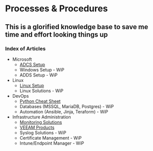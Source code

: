 # Processes & Procedures  

## This is a glorified knowledge base to save me time and effort looking things up

### Index of Articles  

- Microsoft  
  - [ADCS Setup](AD-CertSvc.md)
  - Windows Setup - WiP
  - ADDS Setup - WiP  
- Linux
  - [Linux Setup](Linux-Setup.md)
  - Linux Solutions - WiP
- DevOps  
  - [Python Cheat Sheet](python101.md)
  - Databases (MSSQL, MariaDB, Postgres) - WiP
  - Automation (Ansible, Jinja, Teraform) - WiP
- Infrastructure Administration  
  - [Monitoring Solutions](Monitoring.md)  
  - [VEEAM Products](Veeam-Suite.md)
  - Syslog Solutions - WiP
  - Certificate Management  - WiP
  - Intune/Endpoint Manager - WiP  
